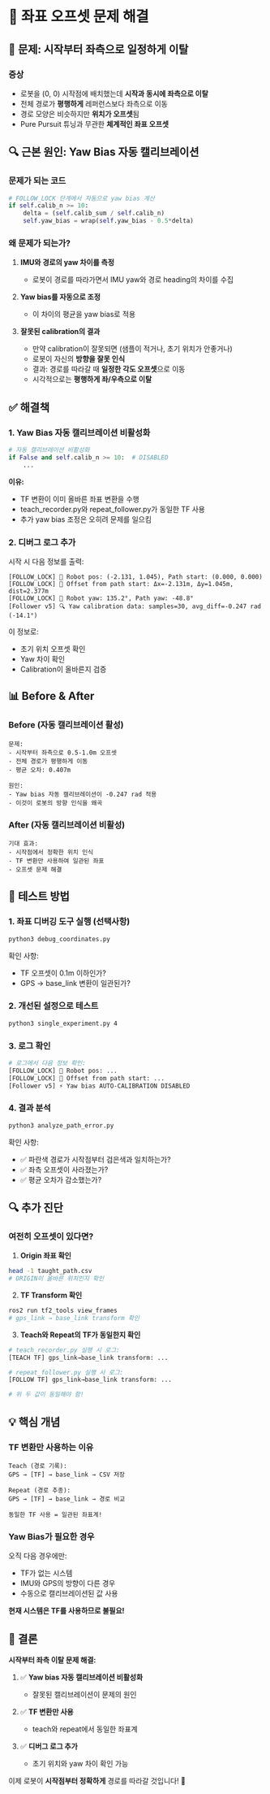 # 🔧 좌표 오프셋 문제 해결

## 🚨 문제: 시작부터 좌측으로 일정하게 이탈

### 증상
- 로봇을 (0, 0) 시작점에 배치했는데 **시작과 동시에 좌측으로 이탈**
- 전체 경로가 **평행하게** 레퍼런스보다 좌측으로 이동
- 경로 모양은 비슷하지만 **위치가 오프셋**됨
- Pure Pursuit 튜닝과 무관한 **체계적인 좌표 오프셋**

## 🔍 근본 원인: Yaw Bias 자동 캘리브레이션

### 문제가 되는 코드

```python
# FOLLOW_LOCK 단계에서 자동으로 yaw bias 계산
if self.calib_n >= 10:
    delta = (self.calib_sum / self.calib_n)
    self.yaw_bias = wrap(self.yaw_bias - 0.5*delta)
```

### 왜 문제가 되는가?

1. **IMU와 경로의 yaw 차이를 측정**
   - 로봇이 경로를 따라가면서 IMU yaw와 경로 heading의 차이를 수집
   
2. **Yaw bias를 자동으로 조정**
   - 이 차이의 평균을 yaw bias로 적용
   
3. **잘못된 calibration의 결과**
   - 만약 calibration이 잘못되면 (샘플이 적거나, 초기 위치가 안좋거나)
   - 로봇이 자신의 **방향을 잘못 인식**
   - 결과: 경로를 따라갈 때 **일정한 각도 오프셋**으로 이동
   - 시각적으로는 **평행하게 좌/우측으로 이탈**

## ✅ 해결책

### 1. Yaw Bias 자동 캘리브레이션 비활성화

```python
# 자동 캘리브레이션 비활성화
if False and self.calib_n >= 10:  # DISABLED
    ...
```

**이유:**
- TF 변환이 이미 올바른 좌표 변환을 수행
- teach_recorder.py와 repeat_follower.py가 동일한 TF 사용
- 추가 yaw bias 조정은 오히려 문제를 일으킴

### 2. 디버그 로그 추가

시작 시 다음 정보를 출력:
```
[FOLLOW_LOCK] 📍 Robot pos: (-2.131, 1.045), Path start: (0.000, 0.000)
[FOLLOW_LOCK] 📏 Offset from path start: Δx=-2.131m, Δy=1.045m, dist=2.377m
[FOLLOW_LOCK] 🧭 Robot yaw: 135.2°, Path yaw: -48.8°
[Follower v5] 🔍 Yaw calibration data: samples=30, avg_diff=-0.247 rad (-14.1°)
```

이 정보로:
- 초기 위치 오프셋 확인
- Yaw 차이 확인  
- Calibration이 올바른지 검증

## 📊 Before & After

### Before (자동 캘리브레이션 활성)
```
문제:
- 시작부터 좌측으로 0.5-1.0m 오프셋
- 전체 경로가 평행하게 이동
- 평균 오차: 0.407m

원인:
- Yaw bias 자동 캘리브레이션이 -0.247 rad 적용
- 이것이 로봇의 방향 인식을 왜곡
```

### After (자동 캘리브레이션 비활성)
```
기대 효과:
- 시작점에서 정확한 위치 인식
- TF 변환만 사용하여 일관된 좌표
- 오프셋 문제 해결
```

## 🚀 테스트 방법

### 1. 좌표 디버깅 도구 실행 (선택사항)

```bash
python3 debug_coordinates.py
```

확인 사항:
- TF 오프셋이 0.1m 이하인가?
- GPS → base_link 변환이 일관된가?

### 2. 개선된 설정으로 테스트

```bash
python3 single_experiment.py 4
```

### 3. 로그 확인

```bash
# 로그에서 다음 정보 확인:
[FOLLOW_LOCK] 📍 Robot pos: ...
[FOLLOW_LOCK] 📏 Offset from path start: ...
[Follower v5] ⚡ Yaw bias AUTO-CALIBRATION DISABLED
```

### 4. 결과 분석

```bash
python3 analyze_path_error.py
```

확인 사항:
- ✅ 파란색 경로가 시작점부터 검은색과 일치하는가?
- ✅ 좌측 오프셋이 사라졌는가?
- ✅ 평균 오차가 감소했는가?

## 🔍 추가 진단

### 여전히 오프셋이 있다면?

1. **Origin 좌표 확인**
```bash
head -1 taught_path.csv
# ORIGIN이 올바른 위치인지 확인
```

2. **TF Transform 확인**
```bash
ros2 run tf2_tools view_frames
# gps_link → base_link transform 확인
```

3. **Teach와 Repeat의 TF가 동일한지 확인**
```bash
# teach_recorder.py 실행 시 로그:
[TEACH TF] gps_link→base_link transform: ...

# repeat_follower.py 실행 시 로그:
[FOLLOW TF] gps_link→base_link transform: ...

# 위 두 값이 동일해야 함!
```

## 💡 핵심 개념

### TF 변환만 사용하는 이유

```
Teach (경로 기록):
GPS → [TF] → base_link → CSV 저장

Repeat (경로 추종):
GPS → [TF] → base_link → 경로 비교

동일한 TF 사용 = 일관된 좌표계!
```

### Yaw Bias가 필요한 경우

오직 다음 경우에만:
- TF가 없는 시스템
- IMU와 GPS의 방향이 다른 경우
- 수동으로 캘리브레이션된 값 사용

**현재 시스템은 TF를 사용하므로 불필요!**

## 🎯 결론

**시작부터 좌측 이탈 문제 해결:**

1. ✅ **Yaw bias 자동 캘리브레이션 비활성화**
   - 잘못된 캘리브레이션이 문제의 원인
   
2. ✅ **TF 변환만 사용**
   - teach와 repeat에서 동일한 좌표계
   
3. ✅ **디버그 로그 추가**
   - 초기 위치와 yaw 차이 확인 가능

이제 로봇이 **시작점부터 정확하게** 경로를 따라갈 것입니다! 🎯
